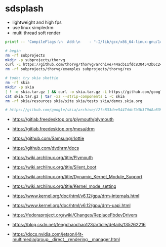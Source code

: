 # sdsplash

- lightweight and high fps
- use linux simpledrm
- multi thread soft render

```sh
printf -- 'CompileFlags:\n  Add:\n    - "-I/lib/gcc/x86_64-linux-gnu/14/include"\n' > .clangd

# begin
rm -rf subprojects
mkdir -p subprojects/thorvg
curl -L https://github.com/thorvg/thorvg/archive/44acb11fdc8304543b6c247fa4cddacf9ff6b13f.tar.gz | tar -xz --strip-components 1 -C subprojects/thorvg
rm -rf subprojects/thorvg/examples subprojects/thorvg/res

# todo: try skia skottie
rm -rf skia
mkdir -p skia
[ ! -e skia.tar.gz ] && curl -o skia.tar.gz -L https://github.com/google/skia/archive/f2fc833dee5447ddc7b3b370d8a639bf967fa854.tar.gz
cat skia.tar.gz | tar -xz --strip-components 1 -C skia
rm -rf skia/resources skia/site skia/tests skia/demos.skia.org

# https://github.com/google/skia/archive/f2fc833dee5447ddc7b3b370d8a639bf967fa854.tar.gz
```

- https://gitlab.freedesktop.org/plymouth/plymouth
- https://gitlab.freedesktop.org/mesa/drm
- https://github.com/Samsung/rlottie
- https://github.com/dvdhrm/docs

- https://wiki.archlinux.org/title/Plymouth
- https://wiki.archlinux.org/title/Silent_boot
- https://wiki.archlinux.org/title/Dynamic_Kernel_Module_Support
- https://wiki.archlinux.org/title/Kernel_mode_setting
- https://www.kernel.org/doc/html/v6.12/gpu/drm-internals.html
- https://www.kernel.org/doc/html/v6.12/gpu/drm-uapi.html
- https://fedoraproject.org/wiki/Changes/ReplaceFbdevDrivers
- https://blog.csdn.net/fengchaochao123/article/details/135262216
- https://docs.nvidia.com/jetson/l4t-multimedia/group__direct__rendering__manager.html
